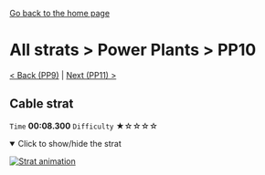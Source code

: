 [Go back to the home page](https://github.com/Doublevil/scbspeedrun)

# All strats > Power Plants > PP10

[< Back (PP9)](https://github.com/Doublevil/scbspeedrun/blob/main/levels/all_lvl/pp/PP9.md) | [Next (PP11) >](https://github.com/Doublevil/scbspeedrun/blob/main/levels/all_lvl/pp/PP11.md)

## Cable strat

`Time` **00:08.300** `Difficulty` ★☆☆☆☆
<details open>
  <summary>Click to show/hide the strat</summary>

  [![Strat animation](https://github.com/Doublevil/scbspeedrun/blob/main/media/levels/pp/PP10_HookStrat.webp)](https://github.com/Doublevil/scbspeedrun/blob/main/media/levels/pp/PP10_HookStrat.mp4?raw=true)
</details>
